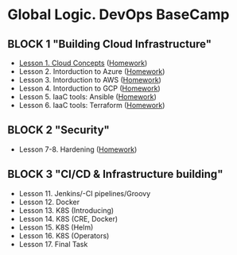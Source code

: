 # Global Logic. DevOps BaseCamp
## BLOCK 1 "Building Cloud Infrastructure"		
- [Lesson 1. Cloud Concepts](task1/Lesson1.md) ([Homework](task1/Homework1.md))
- Lesson 2. Intorduction to Azure ([Homework](task2/Homework2.md))
- Lesson 3. Intorduction to AWS ([Homework](task3/Homework3.md))
- Lesson 4. Intorduction to GCP ([Homework](task4/Homework4.md))
- Lesson 5. IaaC tools: Ansible ([Homework](task5/Homework5.md))
- Lesson 6. IaaC tools: Terraform ([Homework](task6/Homework6.md))
## BLOCK 2 "Security"		
- Lesson 7-8. Hardening ([Homework](task7-8/Homework7-8.md))
## BLOCK 3 "CI/CD & Infrastructure building"
- Lesson 11. Jenkins/-CI pipelines/Groovy
- Lesson 12. Docker
- Lesson 13. K8S (Introducing)
- Lesson 14. K8S (CRE, Docker)
- Lesson 15. K8S (Helm)
- Lesson 16. K8S (Operators)
- Lesson 17. Final Task
